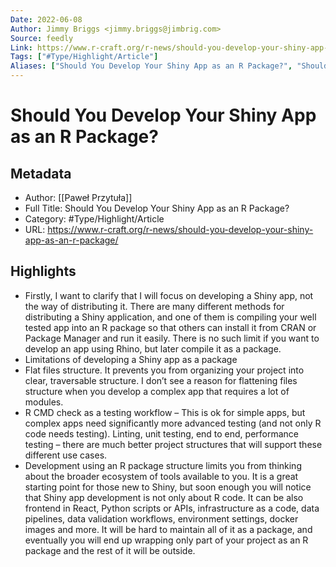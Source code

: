 ```yaml
---
Date: 2022-06-08
Author: Jimmy Briggs <jimmy.briggs@jimbrig.com>
Source: feedly
Link: https://www.r-craft.org/r-news/should-you-develop-your-shiny-app-as-an-r-package/
Tags: ["#Type/Highlight/Article"]
Aliases: ["Should You Develop Your Shiny App as an R Package?", "Should You Develop Your Shiny App as an R Package?"]
---
```

# Should You Develop Your Shiny App as an R Package?

## Metadata
- Author: [[Paweł Przytuła]]
- Full Title: Should You Develop Your Shiny App as an R Package?
- Category: #Type/Highlight/Article
- URL: https://www.r-craft.org/r-news/should-you-develop-your-shiny-app-as-an-r-package/

## Highlights
- Firstly, I want to clarify that I will focus on developing a Shiny app, not the way of distributing it. There are many different methods for distributing a Shiny application, and one of them is compiling your well tested app into an R package so that others can install it from CRAN or Package Manager and run it easily. There is no such limit if you want to develop an app using Rhino, but later compile it as a package.
- Limitations of developing a Shiny app as a package
- Flat files structure. It prevents you from organizing your project into clear, traversable structure. I don’t see a reason for flattening files structure when you develop a complex app that requires a lot of modules.
- R CMD check as a testing workflow – This is ok for simple apps, but complex apps need significantly more advanced testing (and not only R code needs testing). Linting, unit testing, end to end, performance testing – there are much better project structures that will support these different use cases.
- Development using an R package structure limits you from thinking about the broader ecosystem of tools available to you. It is a great starting point for those new to Shiny, but soon enough you will notice that Shiny app development is not only about R code. It can be also frontend in React, Python scripts or APIs, infrastructure as a code, data pipelines, data validation workflows, environment settings, docker images and more. It will be hard to maintain all of it as a package, and eventually you will end up wrapping only part of your project as an R package and the rest of it will be outside.
